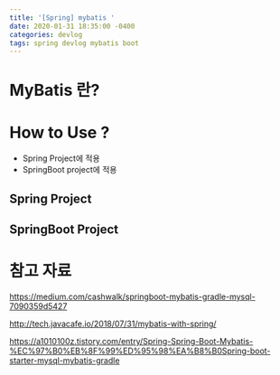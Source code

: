 ```yaml
---
title: '[Spring] mybatis '
date: 2020-01-31 18:35:00 -0400
categories: devlog
tags: spring devlog mybatis boot
---
```


# MyBatis 란?

# How to Use ?

- Spring Project에 적용
- SpringBoot project에 적용

## Spring Project

## SpringBoot Project

# 참고 자료
https://medium.com/cashwalk/springboot-mybatis-gradle-mysql-7090359d5427

http://tech.javacafe.io/2018/07/31/mybatis-with-spring/

https://a1010100z.tistory.com/entry/Spring-Spring-Boot-Mybatis-%EC%97%B0%EB%8F%99%ED%95%98%EA%B8%B0Spring-boot-starter-mysql-mybatis-gradle

